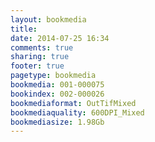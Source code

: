 ```yaml
---
layout: bookmedia
title:
date: 2014-07-25 16:34
comments: true
sharing: true
footer: true
pagetype: bookmedia 
bookmedia: 001-000075
bookindex: 002-000026
bookmediaformat: OutTifMixed
bookmediaquality: 600DPI_Mixed
bookmediasize: 1.98Gb
---
```

